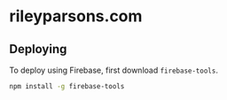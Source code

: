 # rileyparsons.com

## Deploying

To deploy using Firebase, first download `firebase-tools`.

```bash
npm install -g firebase-tools
```

